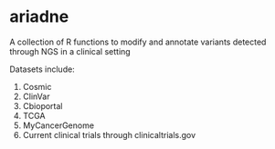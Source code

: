# ariadne
A collection of R functions to modify and annotate variants detected through NGS in a clinical setting

Datasets include:
1) Cosmic
2) ClinVar
3) Cbioportal
4) TCGA
5) MyCancerGenome
6) Current clinical trials through clinicaltrials.gov
